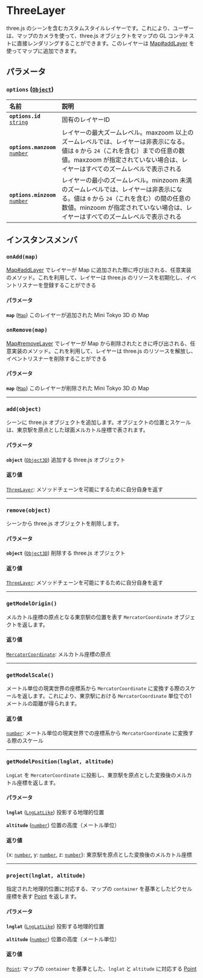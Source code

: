 # ThreeLayer

three.js のシーンを含むカスタムスタイルレイヤーです。これにより、ユーザーは、マップのカメラを使って、three.js オブジェクトをマップの GL コンテキストに直接レンダリングすることができます。このレイヤーは [Map#addLayer](./map.md#addlayer-layer) を使ってマップに追加できます。

## パラメータ

### **`options`** ([`Object`](https://developer.mozilla.org/docs/Web/JavaScript/Reference/Global_Objects/Object))

名前 | 説明
:-- | :--
**`options.id`**<br>[`string`](https://developer.mozilla.org/docs/Web/JavaScript/Reference/Global_Objects/String) | 固有のレイヤーID
**`options.manzoom`**<br>[`number`](https://developer.mozilla.org/docs/Web/JavaScript/Reference/Global_Objects/Number) | レイヤーの最大ズームレベル。maxzoom 以上のズームレベルでは、レイヤーは非表示になる。値は `0` から `24`（これを含む）までの任意の数値。maxzoom が指定されていない場合は、レイヤーはすべてのズームレベルで表示される
**`options.minzoom`**<br>[`number`](https://developer.mozilla.org/docs/Web/JavaScript/Reference/Global_Objects/Number) | レイヤーの最小のズームレベル。minzoom 未満のズームレベルでは、レイヤーは非表示になる。値は `0` から `24`（これを含む）の間の任意の数値。minzoom が指定されていない場合は、レイヤーはすべてのズームレベルで表示される

## インスタンスメンバ

### **`onAdd(map)`**

[Map#addLayer](./map.md#addlayer-layer) でレイヤーが Map に追加された際に呼び出される、任意実装のメソッド。これを利用して、レイヤーは three.js のリソースを初期化し、イベントリスナーを登録することができる

#### パラメータ

**`map`** ([`Map`](./map.md)) このレイヤーが追加された Mini Tokyo 3D の Map

### **`onRemove(map)`**

[Map#removeLayer](./map.md#removelayer-id) でレイヤーが Map から削除されたときに呼び出される、任意実装のメソッド。これを利用して、レイヤーは three.js のリソースを解放し、イベントリスナーを削除することができる

#### パラメータ

**`map`** ([`Map`](./map.md)) このレイヤーが削除された Mini Tokyo 3D の Map

---

### **`add(object)`**

シーンに three.js オブジェクトを追加します。オブジェクトの位置とスケールは、東京駅を原点とした球面メルカトル座標で表されます。

#### パラメータ

**`object`** ([`Object3D`](https://threejs.org/docs/#api/en/core/Object3D)) 追加する three.js オブジェクト

#### 返り値

[`ThreeLayer`](./three-layer.md): メソッドチェーンを可能にするために自分自身を返す

---

### **`remove(object)`**

シーンから three.js オブジェクトを削除します。

#### パラメータ

**`object`** ([`Object3D`](https://threejs.org/docs/#api/en/core/Object3D)) 削除する three.js オブジェクト

#### 返り値

[`ThreeLayer`](./three-layer.md): メソッドチェーンを可能にするために自分自身を返す

---

### **`getModelOrigin()`**

メルカトル座標の原点となる東京駅の位置を表す `MercatorCoordinate` オブジェクトを返します。

#### 返り値

[`MercatorCoordinate`](https://docs.mapbox.com/mapbox-gl-js/api/geography/#mercatorcoordinate): メルカトル座標の原点

---

### **`getModelScale()`**

メートル単位の現実世界の座標系から `MercatorCoordinate` に変換する際のスケールを返します。これにより、東京駅における `MercatorCoordinate` 単位での1メートルの距離が得られます。

#### 返り値

[`number`](https://developer.mozilla.org/docs/Web/JavaScript/Reference/Global_Objects/Number): メートル単位の現実世界での座標系から `MercatorCoordinate` に変換する際のスケール

---

### **`getModelPosition(lnglat, altitude)`**

`LngLat` を `MercatorCoordinate` に投影し、東京駅を原点とした変換後のメルカトル座標を返します。

#### パラメータ

**`lnglat`** ([`LngLatLike`](https://docs.mapbox.com/mapbox-gl-js/api/geography/#lnglatlike)) 投影する地理的位置

**`altitude`** ([`number`](https://developer.mozilla.org/docs/Web/JavaScript/Reference/Global_Objects/Number)) 位置の高度（メートル単位）

#### 返り値

{x: [`number`](https://developer.mozilla.org/docs/Web/JavaScript/Reference/Global_Objects/Number), y: [`number`](https://developer.mozilla.org/docs/Web/JavaScript/Reference/Global_Objects/Number), z: [`number`](https://developer.mozilla.org/docs/Web/JavaScript/Reference/Global_Objects/Number)}: 東京駅を原点とした変換後のメルカトル座標

---

### **`project(lnglat, altitude)`**

指定された地理的位置に対応する、マップの `container` を基準としたピクセル座標を表す [Point](https://docs.mapbox.com/mapbox-gl-js/api/geography/#point) を返します。

#### パラメータ

**`lnglat`** ([`LngLatLike`](https://docs.mapbox.com/mapbox-gl-js/api/geography/#lnglatlike)) 投影する地理的位置

**`altitude`** ([`number`](https://developer.mozilla.org/docs/Web/JavaScript/Reference/Global_Objects/Number)) 位置の高度（メートル単位）

#### 返り値

[`Point`](https://docs.mapbox.com/mapbox-gl-js/api/geography/#point): マップの `container` を基準とした、`lnglat` と `altitude` に対応する [Point](https://docs.mapbox.com/mapbox-gl-js/api/geography/#point)
